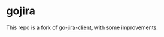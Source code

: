 gojira
======
This repo is a fork of [go-jira-client](https://github.com/jbhat/go-jira-client.git), with some improvements.
